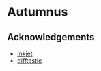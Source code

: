 # Autumnus

## Acknowledgements

- [inkjet](https://github.com/Colonial-Dev/inkjet)
- [difftastic](https://github.com/Wilfred/difftastic)
